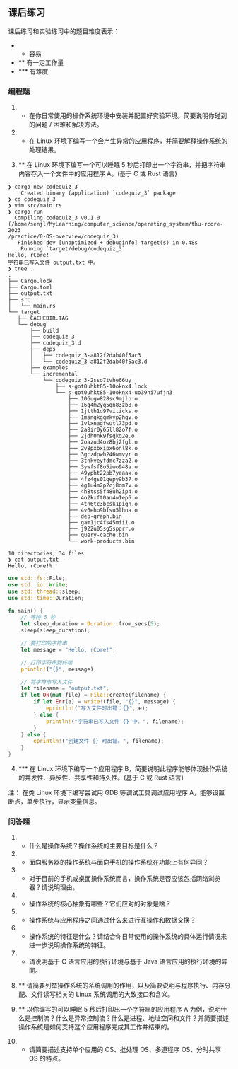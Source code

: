 
## 课后练习

课后练习和实验练习中的题目难度表示：
*   * 容易
*   ** 有一定工作量
*   *** 有难度

### 编程题

1.  * 在你日常使用的操作系统环境中安装并配置好实验环境。简要说明你碰到的问题 / 困难和解决方法。
    
2.  * 在 Linux 环境下编写一个会产生异常的应用程序，并简要解释操作系统的处理结果。
    
3.  ** 在 Linux 环境下编写一个可以睡眠 5 秒后打印出一个字符串，并把字符串内容存入一个文件中的应用程序 A。(基于 C 或 Rust 语言)
```shell
❯ cargo new codequiz_3  
    Created binary (application) `codequiz_3` package  
❯ cd codequiz_3  
❯ vim src/main.rs  
❯ cargo run  
  Compiling codequiz_3 v0.1.0 (/home/senjl/MyLearning/computer_science/operating_system/thu-rcore-2023  
/practice/0-OS-overview/codequiz_3)  
   Finished dev [unoptimized + debuginfo] target(s) in 0.48s  
    Running `target/debug/codequiz_3`  
Hello, rCore!  
字符串已写入文件 output.txt 中。  
❯ tree .  
.  
├── Cargo.lock  
├── Cargo.toml  
├── output.txt  
├── src  
│   └── main.rs  
└── target  
   ├── CACHEDIR.TAG  
   └── debug  
       ├── build  
       ├── codequiz_3  
       ├── codequiz_3.d  
       ├── deps  
       │   ├── codequiz_3-a812f2dab40f5ac3  
       │   └── codequiz_3-a812f2dab40f5ac3.d  
       ├── examples  
       └── incremental  
           └── codequiz_3-2sso7tvhe66uy  
               ├── s-got0uhkt85-10oknx4.lock  
               └── s-got0uhkt85-10oknx4-uo39hi7ufjn3  
                   ├── 106ugw828sc9mjlo.o  
                   ├── 16g4m2yq5qn83zb8.o  
                   ├── 1jtth1d97viticks.o  
                   ├── 1msngkgqmkyp2hqv.o  
                   ├── 1vlxnagfwutl73pd.o  
                   ├── 2a8ir0y65ll82o7f.o  
                   ├── 2jdh0nk9fsqkq2e.o  
                   ├── 2oazud4oz8bj2fgl.o  
                   ├── 2v8pxbxipx6onl8k.o  
                   ├── 3gczdpwh246wmvyr.o  
                   ├── 3tnkveyfdmc7zza2.o  
                   ├── 3ywfsf8o5iwo948a.o  
                   ├── 49ypht22pb7yeaax.o  
                   ├── 4fz4gs01qepy9b37.o  
                   ├── 4g1u4m2p2cj8qm7v.o  
                   ├── 4h8tss5f48uh2ip4.o  
                   ├── 4o2kxft0an4w1ep5.o  
                   ├── 4tn6tc3bcsk1pign.o  
                   ├── 4v6eho9bfsu5lhna.o  
                   ├── dep-graph.bin  
                   ├── gam1jc4fs45mii1.o  
                   ├── j922u05sg5spprr.o  
                   ├── query-cache.bin  
                   └── work-products.bin  
  
10 directories, 34 files  
❯ cat output.txt  
Hello, rCore!%
```

```rust
use std::fs::File;
use std::io::Write;
use std::thread::sleep;
use std::time::Duration;

fn main() {
    // 等待 5 秒
    let sleep_duration = Duration::from_secs(5);
    sleep(sleep_duration);

    // 要打印的字符串
    let message = "Hello, rCore!";

    // 打印字符串到终端
    println!("{}", message);

    // 将字符串写入文件
    let filename = "output.txt";
    if let Ok(mut file) = File::create(filename) {
        if let Err(e) = write!(file, "{}", message) {
            eprintln!("写入文件时出错：{}", e);
        } else {
            println!("字符串已写入文件 {} 中。", filename);
        }
    } else {
        eprintln!("创建文件 {} 时出错。", filename);
    }
}

```

4.  *** 在 Linux 环境下编写一个应用程序 B，简要说明此程序能够体现操作系统的并发性、异步性、共享性和持久性。(基于 C 或 Rust 语言)

注： 在类 Linux 环境下编写尝试用 GDB 等调试工具调试应用程序 A，能够设置断点，单步执行，显示变量信息。

### 问答题

1.  * 什么是操作系统？操作系统的主要目标是什么？
    
2.  * 面向服务器的操作系统与面向手机的操作系统在功能上有何异同？
    
3.  * 对于目前的手机或桌面操作系统而言，操作系统是否应该包括网络浏览器？请说明理由。
    
4.  * 操作系统的核心抽象有哪些？它们应对的对象是啥？
    
5.  * 操作系统与应用程序之间通过什么来进行互操作和数据交换？
    
6.  * 操作系统的特征是什么？请结合你日常使用的操作系统的具体运行情况来进一步说明操作系统的特征。
    
7.  * 请说明基于 C 语言应用的执行环境与基于 Java 语言应用的执行环境的异同。
    
8.  ** 请简要列举操作系统的系统调用的作用，以及简要说明与程序执行、内存分配、文件读写相关的 Linux 系统调用的大致接口和含义。
    
9.  ** 以你编写的可以睡眠 5 秒后打印出一个字符串的应用程序 A 为例，说明什么是控制流？什么是异常控制流？什么是进程、地址空间和文件？并简要描述操作系统是如何支持这个应用程序完成其工作并结束的。
    
10.  * 请简要描述支持单个应用的 OS、批处理 OS、多道程序 OS、分时共享 OS 的特点。